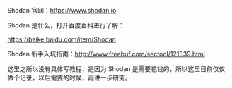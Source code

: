 Shodan 官网：https://www.shodan.io

Shodan 是什么，打开百度百科进行了解：

https://baike.baidu.com/item/Shodan

Shodan 新手入坑指南：http://www.freebuf.com/sectool/121339.html

这里之所以没有具体写教程，是因为 Shodan 是需要花钱的，所以这里目前仅仅做个记录，以后需要的时候，再进一步研究。